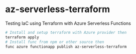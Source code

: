 # az-serverless-terraform
Testing IaC using Terraform with Azure Serverless Functions


```bash
# Install and setup terraform with Azure provider then
terraform apply
# Install func from npm or other source then
func azure functionapp publish az-serverless-terraform
```
